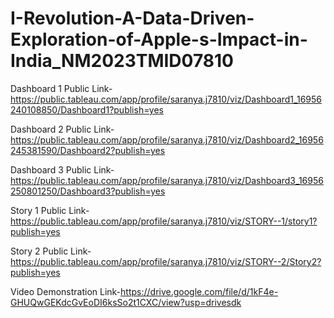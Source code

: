 # I-Revolution-A-Data-Driven-Exploration-of-Apple-s-Impact-in-India_NM2023TMID07810


Dashboard 1 Public Link-https://public.tableau.com/app/profile/saranya.j7810/viz/Dashboard1_16956240108850/Dashboard1?publish=yes

Dashboard 2 Public Link-https://public.tableau.com/app/profile/saranya.j7810/viz/Dashboard2_16956245381590/Dashboard2?publish=yes

Dashboard 3 Public Link-https://public.tableau.com/app/profile/saranya.j7810/viz/Dashboard3_16956250801250/Dashboard3?publish=yes

Story 1 Public Link-https://public.tableau.com/app/profile/saranya.j7810/viz/STORY--1/story1?publish=yes

Story 2 Public Link-https://public.tableau.com/app/profile/saranya.j7810/viz/STORY--2/Story2?publish=yes

Video Demonstration Link-https://drive.google.com/file/d/1kF4e-GHUQwGEKdcGvEoDI6ksSo2t1CXC/view?usp=drivesdk
